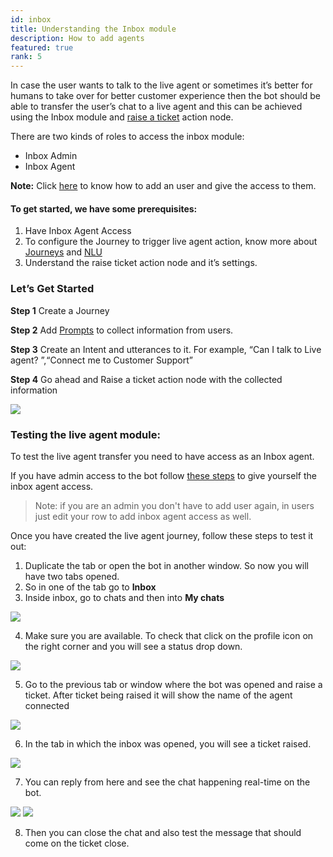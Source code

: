 ```yaml
---
id: inbox
title: Understanding the Inbox module
description: How to add agents
featured: true
rank: 5
---
```


In case the user wants to talk to the live agent or sometimes it’s better for humans to take over for better customer experience then the bot should be able to transfer the user’s chat to a live agent and this can be achieved using the Inbox module and [raise a ticket](https://docs.yellow.ai/docs/platform_concepts/studio/steps/action-nodes-and-logic#raise-ticket) action node.

There are two kinds of roles to access the inbox module:
- Inbox Admin
- Inbox Agent

**Note:** Click [here](https://docs.yellow.ai/docs/platform_concepts/configurations/access-management#how-to-share-bot-access) to know how to add an user and give the access to them.

#### To get started, we have some prerequisites:
1. Have Inbox Agent Access
2. To configure the Journey to trigger live agent action, know more about [Journeys](https://docs.yellow.ai/docs/platform_concepts/studio/journeys) and [NLU](https://docs.yellow.ai/docs/platform_concepts/studio/natural-language-understanding/intents) 
3. Understand the raise ticket action node and it’s settings.

### Let’s Get Started

**Step 1**  Create a Journey 

**Step 2**  Add [Prompts](https://docs.yellow.ai/docs/platform_concepts/studio/steps/prompts-and-messages#use-case-specific) to collect information from users.

**Step 3**  Create an Intent and utterances to it. For example, “Can I talk to Live agent? ”,“Connect me to Customer Support” 

**Step 4**  Go ahead and Raise a ticket action node with the collected information

![](https://i.imgur.com/tkz07ty.png)

### Testing the live agent module:

To test the live agent transfer you need to have access as an Inbox agent.

If you have admin access to the bot follow [these steps](https://docs.yellow.ai/docs/platform_concepts/inbox/manage-support-agent) to give yourself the inbox agent access.

>Note: if you are an admin you don't have to add user again, in users just edit your row to add inbox agent access as well.

Once you have created the live agent journey, follow these steps to test it out:
1. Duplicate the tab or open the bot in another window. So now you will have two tabs opened.
2. So in one of the tab go to **Inbox**
3. Inside inbox, go to chats and then into **My chats**

![](https://i.imgur.com/9mYj74d.png)

4. Make sure you are available. To check that click on the profile icon on the right corner and you will see a status drop down. 

![](https://i.imgur.com/1CM2JqU.png)

5. Go to the previous tab or window where the bot was opened and raise a ticket. After ticket being raised it will show the name of the agent connected

![](https://i.imgur.com/O895hbq.png)

6. In the tab in which the inbox was opened, you will see a ticket raised.

![](https://i.imgur.com/y7ctMHT.png)

7. You can reply from here and see the chat happening real-time on the bot.

![](https://i.imgur.com/yoDC3VT.png)
![](https://i.imgur.com/eUjdbs2.png)

8. Then you can close the chat and also test the message that should come on the ticket close.




